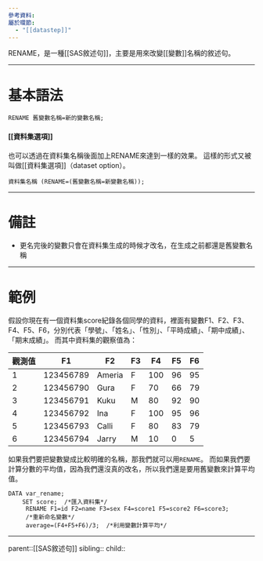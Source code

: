 ```yaml
---
參考資料: 
屬於環節:
  - "[[datastep]]"
---
```

RENAME，是一種[[SAS敘述句]]，主要是用來改變[[變數]]名稱的敘述句。
- - -
# 基本語法
```SAS
RENAME 舊變數名稱=新的變數名稱;
```
#### [[資料集選項]]
也可以透過在資料集名稱後面加上RENAME來達到一樣的效果。
這樣的形式又被叫做[[資料集選項]]（dataset option）。
```SAS
資料集名稱 (RENAME=(舊變數名稱=新變數名稱));
```
- - -
# 備註
- 更名完後的變數只會在資料集生成的時候才改名，在生成之前都還是舊變數名稱 
- - -
# 範例
假設你現在有一個資料集score紀錄各個同學的資料，裡面有變數F1、F2、F3、F4、F5、F6，分別代表「學號」、「姓名」、「性別」、「平時成績」、「期中成績」、「期末成績」。
而其中資料集的觀察值為：

| 觀測值 | F1        | F2     | F3  | F4  | F5  | F6  |
| --- | --------- | ------ | --- | --- | --- | --- |
| 1   | 123456789 | Ameria | F   | 100 | 96  | 95  |
| 2   | 123456790 | Gura   | F   | 70  | 66  | 79  |
| 3   | 123456791 | Kuku   | M   | 80  | 92  | 90  |
| 4   | 123456792 | Ina    | F   | 100 | 95  | 96  |
| 5   | 123456793 | Calli  | F   | 80  | 83  | 79  |
| 6   | 123456794 | Jarry  | M   | 10  | 0   | 5   |

如果我們要把變數變成比較明確的名稱，那我們就可以用`RENAME`。
而如果我們要計算分數的平均值，因為我們還沒真的改名，所以我們還是要用舊變數來計算平均值。
```SAS
DATA var_rename;
	SET score;  /*匯入資料集*/
	 RENAME F1=id F2=name F3=sex F4=score1 F5=score2 F6=score3;  
	 /*重新命名變數*/
	 average=(F4+F5+F6)/3;  /*利用變數計算平均*/
```
- - -
parent::[[SAS敘述句]]
sibling::
child::